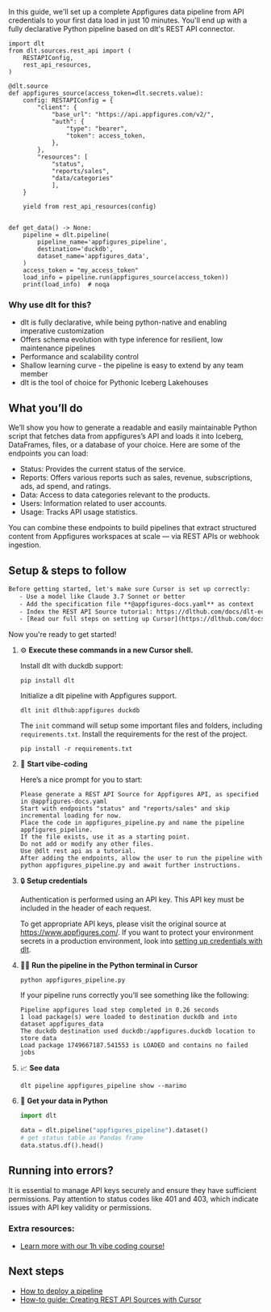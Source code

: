 In this guide, we'll set up a complete Appfigures data pipeline from API credentials to your first data load in just 10 minutes. You'll end up with a fully declarative Python pipeline based on dlt's REST API connector.

```python-outcome
import dlt
from dlt.sources.rest_api import (
    RESTAPIConfig,
    rest_api_resources,
)

@dlt.source
def appfigures_source(access_token=dlt.secrets.value):
    config: RESTAPIConfig = {
        "client": {
            "base_url": "https://api.appfigures.com/v2/",
            "auth": {
                "type": "bearer",
                "token": access_token,
            },
        },
        "resources": [
            "status",
            "reports/sales",
            "data/categories"
            ],
    }

    yield from rest_api_resources(config)


def get_data() -> None:
    pipeline = dlt.pipeline(
        pipeline_name='appfigures_pipeline',
        destination='duckdb',
        dataset_name='appfigures_data', 
    )
    access_token = "my_access_token"
    load_info = pipeline.run(appfigures_source(access_token))
    print(load_info)  # noqa
```

### Why use dlt for this?

- dlt is fully declarative, while being python-native and enabling imperative customization
- Offers schema evolution with type inference for resilient, low maintenance pipelines
- Performance and scalability control
- Shallow learning curve - the pipeline is easy to extend by any team member
- dlt is the tool of choice for Pythonic Iceberg Lakehouses

## What you’ll do

We’ll show you how to generate a readable and easily maintainable Python script that fetches data from appfigures’s API and loads it into Iceberg, DataFrames, files, or a database of your choice. Here are some of the endpoints you can load:

- Status: Provides the current status of the service.
- Reports: Offers various reports such as sales, revenue, subscriptions, ads, ad spend, and ratings.
- Data: Access to data categories relevant to the products.
- Users: Information related to user accounts.
- Usage: Tracks API usage statistics.

You can combine these endpoints to build pipelines that extract structured content from Appfigures workspaces at scale — via REST APIs or webhook ingestion.

## Setup & steps to follow

```default
Before getting started, let's make sure Cursor is set up correctly:
   - Use a model like Claude 3.7 Sonnet or better
   - Add the specification file **@appfigures-docs.yaml** as context
   - Index the REST API Source tutorial: https://dlthub.com/docs/dlt-ecosystem/verified-sources/rest_api/ and add it to context as **@dlt rest api**
   - [Read our full steps on setting up Cursor](https://dlthub.com/docs/dlt-ecosystem/llm-tooling/cursor-restapi#23-configuring-cursor-with-documentation)
```

Now you're ready to get started! 

1. ⚙️ **Execute these commands in a new Cursor shell.**
    
    Install dlt with duckdb support:
    ```shell
    pip install dlt
    ```

    Initialize a dlt pipeline with Appfigures support.
    ```shell
    dlt init dlthub:appfigures duckdb
    ```

    The `init` command will setup some important files and folders, including `requirements.txt`. Install the requirements for the rest of the project.
    ```shell
    pip install -r requirements.txt
    ```
    
2. 🤠 **Start vibe-coding**
    
    Here’s a nice prompt for you to start: 
    
    ```prompt
    Please generate a REST API Source for Appfigures API, as specified in @appfigures-docs.yaml 
    Start with endpoints "status" and "reports/sales" and skip incremental loading for now. 
    Place the code in appfigures_pipeline.py and name the pipeline appfigures_pipeline. 
    If the file exists, use it as a starting point. 
    Do not add or modify any other files. 
    Use @dlt rest api as a tutorial. 
    After adding the endpoints, allow the user to run the pipeline with python appfigures_pipeline.py and await further instructions.
    ```

    
3. 🔒 **Setup credentials** 
    
    Authentication is performed using an API key. This API key must be included in the header of each request.
    
    To get appropriate API keys, please visit the original source at https://www.appfigures.com/.
    If you want to protect your environment secrets in a production environment, look into [setting up credentials with dlt](https://dlthub.com/docs/walkthroughs/add_credentials).
    
4. 🏃‍♀️ **Run the pipeline in the Python terminal in Cursor**
    
    ```shell
    python appfigures_pipeline.py
    ```
    
    If your pipeline runs correctly you’ll see something like the following:
    
    ```shell
    Pipeline appfigures load step completed in 0.26 seconds
    1 load package(s) were loaded to destination duckdb and into dataset appfigures_data
    The duckdb destination used duckdb:/appfigures.duckdb location to store data
    Load package 1749667187.541553 is LOADED and contains no failed jobs
    ```
    
5. 📈 **See data**
    
    ```shell
    dlt pipeline appfigures_pipeline show --marimo
    ```
    
6. 🐍 **Get your data in Python**
    
    ```python
    import dlt

   data = dlt.pipeline("appfigures_pipeline").dataset()
   # get status table as Pandas frame
   data.status.df().head()
    ```

## Running into errors?

It is essential to manage API keys securely and ensure they have sufficient permissions. Pay attention to status codes like 401 and 403, which indicate issues with API key validity or permissions.

### Extra resources:

- [Learn more with our 1h vibe coding course!](https://www.youtube.com/watch?v=GGid70rnJuM)

## Next steps

- [How to deploy a pipeline](https://dlthub.com/docs/walkthroughs/deploy-a-pipeline)
- [How-to guide: Creating REST API Sources with Cursor](https://dlthub.com/docs/dlt-ecosystem/llm-tooling/cursor-restapi)